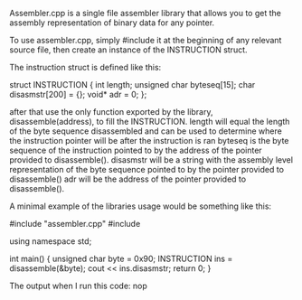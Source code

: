 Assembler.cpp is a single file assembler library that allows you to get the assembly representation of binary data for any pointer.

To use assembler.cpp, simply #include it at the beginning of any relevant source file, then create an instance of the INSTRUCTION struct.

The instruction struct is defined like this:

struct INSTRUCTION
{
    int length;
    unsigned char byteseq[15];
    char disasmstr[200] = {};
    void* adr = 0;
};

after that use the only function exported by the library, disassemble(address), to fill the INSTRUCTION.
length will equal the length of the byte sequence disassembled and can be used to determine where the instruction pointer will be after the instruction is ran
byteseq is the byte sequence of the instruction pointed to by the address of the pointer provided to disassemble().
disasmstr will be a string with the assembly level representation of the byte sequence pointed to by the pointer provided to disassemble()
adr will be the address of the pointer provided to disassemble().

A minimal example of the libraries usage would be something like this:

#include "assembler.cpp"
#include <iostream>

using namespace std;

int main()
{
	unsigned char byte = 0x90;
	INSTRUCTION ins = disassemble(&byte);
	cout << ins.disasmstr;
	return 0;
}

The output when I run this code:
nop
